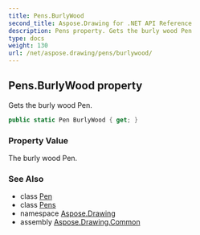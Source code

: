 ```yaml
---
title: Pens.BurlyWood
second_title: Aspose.Drawing for .NET API Reference
description: Pens property. Gets the burly wood Pen
type: docs
weight: 130
url: /net/aspose.drawing/pens/burlywood/
---
```

## Pens.BurlyWood property

Gets the burly wood Pen.

```csharp
public static Pen BurlyWood { get; }
```

### Property Value

The burly wood Pen.

### See Also

* class [Pen](../../pen/)
* class [Pens](../)
* namespace [Aspose.Drawing](../../pens/)
* assembly [Aspose.Drawing.Common](../../../)


